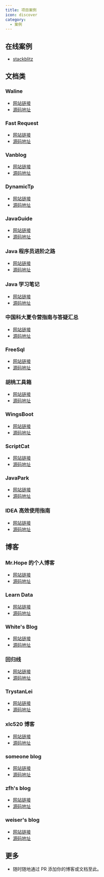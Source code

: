 ```yaml
---
title: 项目案例
icon: discover
category:
  - 案例
---
```


## 在线案例

- [stackblitz](https://stackblitz.com/fork/vuepress-theme-hope)

## 文档类

### Waline

- [网站链接][waline]
- [源码地址](https://github.com/walinejs/waline)

### Fast Request

- [网站链接][fast-request]
- [源码地址](https://github.com/dromara/fast-request)

### Vanblog

- [网站链接][van-blog]
- [源码地址](https://github.com/Mereithhh/vanblog/tree/master/docs)

### DynamicTp

- [网站链接][dynamic-tp]
- [源码地址](https://github.com/dromara/dynamic-tp/tree/master/docs)

### JavaGuide

- [网站链接][java-guide]
- [源码地址](https://github.com/Snailclimb/JavaGuide)

### Java 程序员进阶之路

- [网站链接][to-be-better-javaer]
- [源码地址](https://github.com/itwanger/toBeBetterJavaer)

### Java 学习笔记

- [网站链接][java-note]
- [源码地址](https://github.com/zszdevelop/java-study-gitbook)

### 中国科大夏令营指南与答疑汇总

- [网站链接][ustc]
- [源码地址](https://github.com/666hsy/USTC-Summer-Camp-Guide)

### FreeSql

- [网站链接](https://freesql.net/)
- [源码地址](https://github.com/dotnetcore/FreeSql/tree/master/docs)

### 胡桃工具箱

- [网站链接][hutao]
- [源码地址](https://github.com/DGP-Studio/Snap.Hutao)

### WingsBoot

- [网站链接][wings-boot]
- [源码地址](https://github.com/trydofor/pro.fessional.wings)

### ScriptCat

- [网站链接](https://docs.scriptcat.org/)
- [源码地址](https://github.com/scriptscat/scriptcat.org)

### JavaPark

- [网站链接](https://cunyu1943.site/JavaPark/)
- [源码地址](https://github.com/cunyu1943/JavaPark)

### IDEA 高效使用指南

- [网站链接](https://idea.javaguide.cn/)
- [源码地址](https://github.com/CodingDocs/awesome-idea)

## 博客

### Mr.Hope 的个人博客

- [网站链接][mrhope]
- [源码地址](https://github.com/Mister-Hope/Mister-Hope.github.io)

### Learn Data

- [网站链接][learn-data]
- [源码地址](https://github.com/rockbenben/LearnData)

### White's Blog

- [网站链接][white-blog]
- [源码地址](https://github.com/whiteChen233/whitechen233.github.io)

### 回归线

- [网站链接][return-line]
- [源码地址](https://github.com/Nemo1166/aneot)

### TrystanLei

- [网站链接][trystan-lei]
- [源码地址](https://github.com/timpcfan/timpcfan.github.io)

### xlc520 博客

- [网站链接](https://blog.ciberviler.top/)
- [源码地址](https://github.com/xlc520/xlc520.github.io)

### someone blog

- [网站链接](https://weigao.cc)
- [源码地址](https://github.com/chenweigao/blogv2)

### zfh's blog

- [网站链接](https://zfhblog.top)
- [源码地址](https://github.com/zhangfanhang/zfhblog)

### weiser's blog

- [网站链接][weiser-blog]
- [源码地址](https://github.com/xwzbupt/personal-site)

## 更多

- 随时随地通过 PR 添加你的博客或文档至此。

[fast-request]: https://dromara.org/fast-request/
[van-blog]: https://vanblog.mereith.com/
[waline]: https://waline.js.org
[java-guide]: https://javaguide.cn/
[to-be-better-javaer]: https://tobebetterjavaer.com/
[mrhope]: https://mrhope.site
[ustc]: https://ustc.gleamoe.com/
[return-line]: https://aneot.terrach.net/
[java-note]: http://java.isture.com/
[trystan-lei]: https://timpcfan.site/
[white-blog]: https://whitechen233.github.io/
[learn-data]: https://newzone.top/
[hutao]: https://hut.ao/
[wings-boot]: https://wings.fessional.pro/
[dynamic-tp]: https://dynamictp.cn/
[weiser-blog]: https://weiser.fun/
